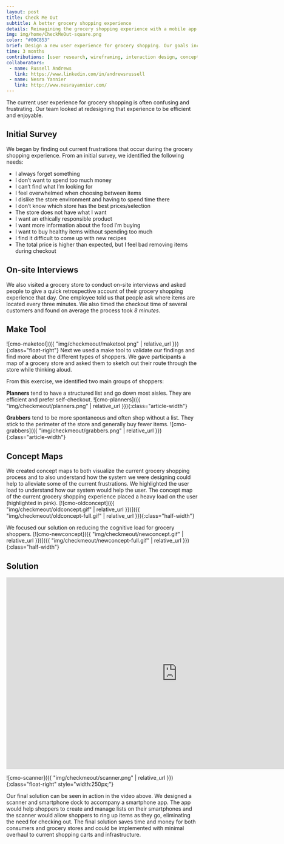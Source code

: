 ```yaml
---
layout: post
title: Check Me Out
subtitle: A better grocery shopping experience
details: Reimagining the grocery shopping experience with a mobile app and new scanning device
img: img/home/CheckMeOut-square.png
color: "#00C853"
brief: Design a new user experience for grocery shopping. Our goals included enabling shoppers to set and stick to a budget, helping shoppers easily find what they’re looking for, helping shoppers choose the best product at the right price, and allowing shoppings to avoid long checkout lines.
time: 3 months
contributions: [user research, wireframing, interaction design, concept mapping]
collaborators:
 - name: Russell Andrews
   link: https://www.linkedin.com/in/andrewsrussell
 - name: Nesra Yannier
   link: http://www.nesrayannier.com/
---
```

The current user experience for grocery shopping is often confusing and frustrating. Our team looked at redesigning that experience to be efficient and enjoyable.
## Initial Survey
We began by finding out current frustrations that occur during the grocery shopping experience. From an initial survey, we identified the following needs:
- I always forget something
- I don’t want to spend too much money
- I can’t find what I’m looking for
- I feel overwhelmed when choosing between items
- I dislike the store environment and having to spend time there
- I don’t know which store has the best prices/selection
- The store does not have what I want
- I want an ethically responsible product
- I want more information about the food I’m buying
- I want to buy healthy items without spending too much
- I find it difficult to come up with new recipes
- The total price is higher than expected, but I feel bad removing items during checkout

## On-site Interviews

We also visited a grocery store to conduct on-site interviews and asked people to give a quick retrospective account of their grocery shopping experience that day. One employee told us that people ask where items are located every three minutes. We also timed the checkout time of several customers and found on average the process took *8 minutes*.

## Make Tool
![cmo-maketool]({{ "img/checkmeout/maketool.png" | relative_url }}){:class="float-right"}
Next we used a make tool to validate our findings and find more about the different types of shoppers. We gave participants a map of a grocery store and asked them to sketch out their route through the store while thinking aloud.

<div class="clearfix"></div>
From this exercise, we identified two main groups of shoppers:

**Planners** tend to have a structured list and go down most aisles. They are efficient and prefer self-checkout.
![cmo-planners]({{ "img/checkmeout/planners.png" | relative_url }}){:class="article-width"}

**Grabbers** tend to be more spontaneous and often shop without a list. They stick to the perimeter of the store and generally buy fewer items.
![cmo-grabbers]({{ "img/checkmeout/grabbers.png" | relative_url }}){:class="article-width"}

## Concept Maps
We created concept maps to both visualize the current grocery shopping process and to also understand how the system we were designing could help to alleviate some of the current frustrations. We highlighted the user load to understand how our system would help the user.
The concept map of the current grocery shopping experience placed a heavy load on the user (highlighted in pink).
[![cmo-oldconcept]({{ "img/checkmeout/oldconcept.gif" | relative_url }})]({{ "img/checkmeout/oldconcept-full.gif" | relative_url }}){:class="half-width"}

We focused our solution on reducing the cognitive load for grocery shoppers.
[![cmo-newconcept]({{ "img/checkmeout/newconcept.gif" | relative_url }})]({{ "img/checkmeout/newconcept-full.gif" | relative_url }}){:class="half-width"}

## Solution
<iframe class="video-embed" src="https://player.vimeo.com/video/136459565?color=ffffff&title=0&byline=0&portrait=0" width="900" height="506" frameborder="0" webkitallowfullscreen mozallowfullscreen allowfullscreen></iframe>

![cmo-scanner]({{ "img/checkmeout/scanner.png" | relative_url }}){:class="float-right" style="width:250px;"}

Our final solution can be seen in action in the video above. We designed a scanner and smartphone dock to accompany a smartphone app. The app would help shoppers to create and manage lists on their smartphones and the scanner would allow shoppers to ring up items as they go, eliminating the need for checking out. The final solution saves time and money for both consumers and grocery stores and could be implemented with minimal overhaul to current shopping carts and infrastructure.
